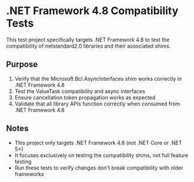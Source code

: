 # .NET Framework 4.8 Compatibility Tests

This test project specifically targets .NET Framework 4.8 to test the compatibility of netstandard2.0 libraries and their associated shims.

## Purpose

1. Verify that the Microsoft.Bcl.AsyncInterfaces shim works correctly in .NET Framework 4.8
2. Test the ValueTask compatibility and async interfaces
3. Ensure cancellation token propagation works as expected
4. Validate that all library APIs function correctly when consumed from .NET Framework 4.8

## Notes

- This project only targets .NET Framework 4.8 (not .NET Core or .NET 5+)
- It focuses exclusively on testing the compatibility shims, not full feature testing
- Run these tests to verify changes don't break compatibility with older frameworks
